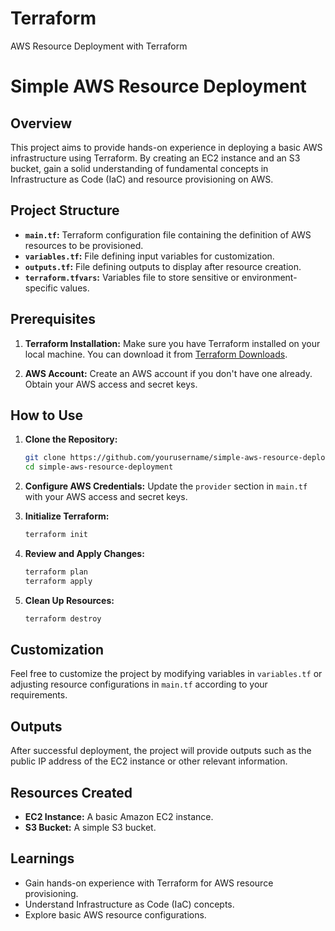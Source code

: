 # Terraform
AWS Resource Deployment with Terraform

# Simple AWS Resource Deployment

## Overview

This project aims to provide hands-on experience in deploying a basic AWS infrastructure using Terraform. By creating an EC2 instance and an S3 bucket, gain a solid understanding of fundamental concepts in Infrastructure as Code (IaC) and resource provisioning on AWS.

## Project Structure

- **`main.tf`:** Terraform configuration file containing the definition of AWS resources to be provisioned.
- **`variables.tf`:** File defining input variables for customization.
- **`outputs.tf`:** File defining outputs to display after resource creation.
- **`terraform.tfvars`:** Variables file to store sensitive or environment-specific values.

## Prerequisites

1. **Terraform Installation:** Make sure you have Terraform installed on your local machine. You can download it from [Terraform Downloads](https://www.terraform.io/downloads.html).

2. **AWS Account:** Create an AWS account if you don't have one already. Obtain your AWS access and secret keys.

## How to Use

1. **Clone the Repository:**
   ```bash
   git clone https://github.com/yourusername/simple-aws-resource-deployment.git
   cd simple-aws-resource-deployment
   ```

2. **Configure AWS Credentials:**
   Update the `provider` section in `main.tf` with your AWS access and secret keys.

3. **Initialize Terraform:**
   ```bash
   terraform init
   ```

4. **Review and Apply Changes:**
   ```bash
   terraform plan
   terraform apply
   ```

5. **Clean Up Resources:**
   ```bash
   terraform destroy
   ```

## Customization

Feel free to customize the project by modifying variables in `variables.tf` or adjusting resource configurations in `main.tf` according to your requirements.

## Outputs

After successful deployment, the project will provide outputs such as the public IP address of the EC2 instance or other relevant information.

## Resources Created

- **EC2 Instance:** A basic Amazon EC2 instance.
- **S3 Bucket:** A simple S3 bucket.

## Learnings

- Gain hands-on experience with Terraform for AWS resource provisioning.
- Understand Infrastructure as Code (IaC) concepts.
- Explore basic AWS resource configurations.
